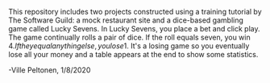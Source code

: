 This repository includes two projects constructed using a training tutorial by The Software Guild: a mock restaurant site and a dice-based gambling game called Lucky Sevens. In Lucky Sevens, you place a bet and click play. The game continually rolls a pair of dice. If the roll equals seven, you win 4$. If they equal anything else, you lose 1$. It's a losing game so you eventually lose all your money and a table appears at the end to show some statistics.  

-Ville Peltonen, 1/8/2020
